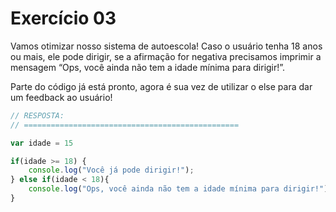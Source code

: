 

# Exercício 03

Vamos otimizar nosso sistema de autoescola!
Caso o usuário tenha 18 anos ou mais, ele pode dirigir, se a afirmação for negativa precisamos imprimir a mensagem 
    “Ops, você ainda não tem a idade mínima para dirigir!”.

Parte do código já está pronto, agora é sua vez de utilizar o else para dar um feedback ao usuário!

```javascript
// RESPOSTA:
// ================================================

var idade = 15

if(idade >= 18) {
    console.log("Você já pode dirigir!");
} else if(idade < 18){ 
    console.log("Ops, você ainda não tem a idade mínima para dirigir!");
}

 


```